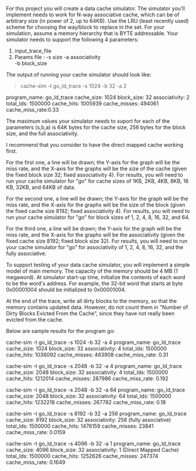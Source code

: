 For this project you will create a data cache simulator. The simulator you'll implement needs to work for N-way associative cache, which can be of arbitrary size (in power of 2, up to 64KB). Use the LRU (least recently used) scheme for choosing the way/block to replace in the set. For your simulation, assume a memory hierarchy that is BYTE addressable. Your simulator needs to support the following 4 parameters:

1) input_trace_file 
2) Params file : 
        -s size
        -a associativity    
        -b block_size 

The output of running your cache simulator should look like:

>cache-sim -t go_ld_trace -s 1024 -b 32 -a 2

program_name: go_ld_trace
cache_size: 1024
block_size: 32
associativity: 2
total_lds: 1500000
cache_hits: 1005939
cache_misses: 494061
cache_miss_rate:0.33

The maximum values your simulator needs to suport for each of the parameters (s,b,a) is 64K bytes for the cache size, 256 bytes for the block size, and the full associativity. 

 I recommend that you consider to have the direct mapped cache working first. 

  For the first one, a line will be drawn; the Y-axis for the graph will be the miss rate, and the X-axis for the graphs will be the size of the cache (given the fixed block size 32; fixed associativity 4). For results, you will need to run your cache simulator for "go" for cache sizes of 1KB, 2KB, 4KB, 8KB, 16 KB, 32KB, and 64KB of data.

For the second one, a line will be drawn; the Y-axis for the graph will be the miss rate, and the X-axis for the graphs will be the size of the block (given the fixed cache size 8192; fixed associativity 4). For results, you will need to run your cache simulator for "go" for block sizes of 1, 2, 4, 8, 16, 32, and 64.

For the third one, a line will be drawn; the Y-axis for the graph will be the miss rate, and the X-axis for the graphs will be the associativity (given the fixed cache size 8192; fixed block size 32). For results, you will need to run your cache simulator for "go" for associativity of 1, 2, 4, 8, 16, 32, and the fully associative. 


To support testing of your data cache simulator, you will implement a simple model of main memory. The capacity of the memory should be 4 MB (1 megaword). At simulator start-up time, initialize the contents of each word to be the word's address. For example, the 32-bit word that starts at byte 0x00001004 should be initialized to 0x00001004. 

At the end of the trace, write all dirty blocks to the memory, so that the memory contains updated data. However, do not count them in "Number of Dirty Blocks Evicted From the Cache", since they have not really been evicted from the cache.




Below are sample results for the program go:

cache-sim -t go_ld_trace -s 1024 -b 32 -a 4
program_name: go_ld_trace
cache_size: 1024
block_size: 32
associativity: 4
total_lds: 1500000
cache_hits: 1036092
cache_misses: 463908
cache_miss_rate: 0.31

cache-sim -t go_ld_trace -s 2048 -b 32 -a 4
program_name: go_ld_trace
cache_size: 2048
block_size: 32
associativity: 4
total_lds: 1500000
cache_hits: 1212014
cache_misses: 287986
cache_miss_rate: 0.192

cache-sim -t go_ld_trace -s 2048 -b 32 -a 64
program_name: go_ld_trace
cache_size: 2048
block_size: 32
associativity: 64
total_lds: 1500000
cache_hits: 1232218
cache_misses: 267782
cache_miss_rate: 0.18

cache-sim -t go_ld_trace -s 8192 -b 32 -a 256
program_name: go_ld_trace
cache_size: 8192
block_size: 32
associativity: 256 (fully associative)
total_lds: 1500000
cache_hits: 1476159
cache_misses: 23841
cache_miss_rate: 0.0159

cache-sim -t go_ld_trace -s 4096 -b 32 -a 1
program_name: go_ld_trace
cache_size: 4096
block_size: 32
associativity: 1 (Direct Mapped Cache)
total_lds: 1500000
cache_hits: 1252626
cache_misses: 247374
cache_miss_rate: 0.1649


